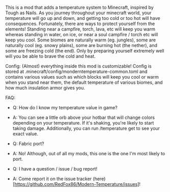 This is a mod that adds a temperature system to Minecraft, inspired by Tough as Nails. As you journey throughout your minecraft world, your temperature will go up and down, and getting too cold or too hot will have consequences. Fortunately, there are ways to protect yourself from the elements! Standing near a campfire, torch, lava, etc will keep you warm whereas standing in water, on ice, or near a soul campfire / torch etc will keep you cool. Some biomes are naturally warm (eg. jungles), some are naturally cool (eg. snowy plains), some are burning hot (the nether), and some are freezing cold (the end). Only by preparing yourself extremely well will you be able to brave the cold and heat.

Config:
(Almost) everything inside this mod is customizable! Config is stored at .minecraft/config/monderntemperature-common.toml and contains various values such as which blocks will keep you cool or warm when you stand near them, the default temperature of various biomes, and how much insulation armor gives you.

FAQ:
- Q: How do I know my temperature value in game?
- A: You can see a little orb above your hotbar that will change colors depending on your temperature. If it's shaking, you're likely to start taking damage. Additionally, you can run /temperature get to see your exact value.

- Q: Fabric port?
- A: No! Although, out of all my mods, this one is the one I'm most likely to port.

- Q: I have a question / issue / bug report!
- A: Come report it on the issue tracker (here)[https://github.com/RedFox86/Modern-Temperature/issues]!
